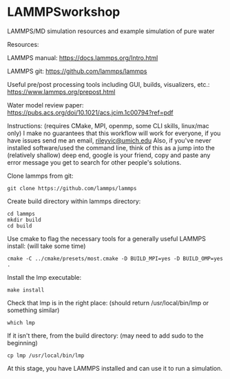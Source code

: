 # LAMMPSworkshop
LAMMPS/MD simulation resources and example simulation of pure water



Resources: 

LAMMPS manual: https://docs.lammps.org/Intro.html

LAMMPS git: https://github.com/lammps/lammps

Useful pre/post processing tools including GUI, builds, visualizers, etc.: https://www.lammps.org/prepost.html

Water model review paper: https://pubs.acs.org/doi/10.1021/acs.jcim.1c00794?ref=pdf


Instructions: (requires CMake, MPI, openmp, some CLI skills, linux/mac only)
I make no guarantees that this workflow will work for everyone, if you have issues send me an email, rileyvic@umich.edu
Also, if you've never installed software/used the command line, think of this as a jump into the (relatively shallow) deep end,
google is your friend, copy and paste any error message you get to search for other people's solutions. 

Clone lammps from git:

    git clone https://github.com/lammps/lammps

Create build directory within lammps directory:

    cd lammps
    mkdir build
    cd build

Use cmake to flag the necessary tools for a generally useful LAMMPS install: (will take some time)

    cmake -C ../cmake/presets/most.cmake -D BUILD_MPI=yes -D BUILD_OMP=yes .

Install the lmp executable:

    make install

Check that lmp is in the right place: (should return /usr/local/bin/lmp or something similar)

    which lmp

If it isn't there, from the build directory: (may need to add sudo to the beginning)

    cp lmp /usr/local/bin/lmp

At this stage, you have LAMMPS installed and can use it to run a simulation.
